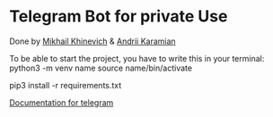# Telegram Bot for private Use
Done by [Mikhail Khinevich](https://www.linkedin.com/in/mikhail-khinevich-a56399219/) &amp; [Andrii Karamian](https://www.linkedin.com/in/andrii-karamian-89560321a/)

To be able to start the project, you have to write this in your terminal:
python3 -m venv name
source name/bin/activate

pip3 install -r requirements.txt



[Documentation for telegram](https://pypi.org/project/pyTelegramBotAPI/)